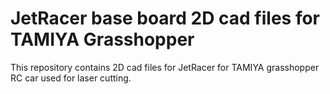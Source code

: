 # JetRacer base board 2D cad files for TAMIYA Grasshopper
This repository contains 2D cad files for JetRacer for TAMIYA grasshopper RC car used for laser cutting.
